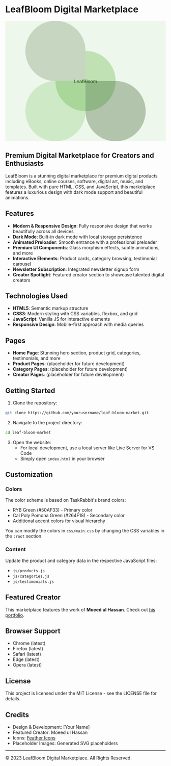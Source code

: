 
# LeafBloom Digital Marketplace

![LeafBloom Banner](images/placeholder.svg)

## Premium Digital Marketplace for Creators and Enthusiasts

LeafBloom is a stunning digital marketplace for premium digital products including eBooks, online courses, software, digital art, music, and templates. Built with pure HTML, CSS, and JavaScript, this marketplace features a luxurious design with dark mode support and beautiful animations.

## Features

- **Modern & Responsive Design**: Fully responsive design that works beautifully across all devices
- **Dark Mode**: Built-in dark mode with local storage persistence
- **Animated Preloader**: Smooth entrance with a professional preloader
- **Premium UI Components**: Glass morphism effects, subtle animations, and more
- **Interactive Elements**: Product cards, category browsing, testimonial carousel
- **Newsletter Subscription**: Integrated newsletter signup form
- **Creator Spotlight**: Featured creator section to showcase talented digital creators

## Technologies Used

- **HTML5**: Semantic markup structure
- **CSS3**: Modern styling with CSS variables, flexbox, and grid
- **JavaScript**: Vanilla JS for interactive elements
- **Responsive Design**: Mobile-first approach with media queries

## Pages

- **Home Page**: Stunning hero section, product grid, categories, testimonials, and more
- **Product Pages**: (placeholder for future development)
- **Category Pages**: (placeholder for future development)
- **Creator Pages**: (placeholder for future development)

## Getting Started

1. Clone the repository:
```bash
git clone https://github.com/yourusername/leaf-bloom-market.git
```

2. Navigate to the project directory:
```bash
cd leaf-bloom-market
```

3. Open the website:
   - For local development, use a local server like Live Server for VS Code
   - Simply open `index.html` in your browser

## Customization

### Colors
The color scheme is based on TaskRabbit's brand colors:
- RYB Green (#50AF33) - Primary color
- Cal Poly Pomona Green (#264F18) - Secondary color
- Additional accent colors for visual hierarchy

You can modify the colors in `css/main.css` by changing the CSS variables in the `:root` section.

### Content
Update the product and category data in the respective JavaScript files:
- `js/products.js`
- `js/categories.js`
- `js/testimonials.js`

## Featured Creator

This marketplace features the work of **Moeed ul Hassan**. Check out [his portfolio](moeed-ul-hassan.github.io/Moeed-Mirza-Official-).

## Browser Support

- Chrome (latest)
- Firefox (latest)
- Safari (latest)
- Edge (latest)
- Opera (latest)

## License

This project is licensed under the MIT License - see the LICENSE file for details.

## Credits

- Design & Development: [Your Name]
- Featured Creator: Moeed ul Hassan
- Icons: [Feather Icons](https://feathericons.com/)
- Placeholder Images: Generated SVG placeholders

---

© 2023 LeafBloom Digital Marketplace. All Rights Reserved.
